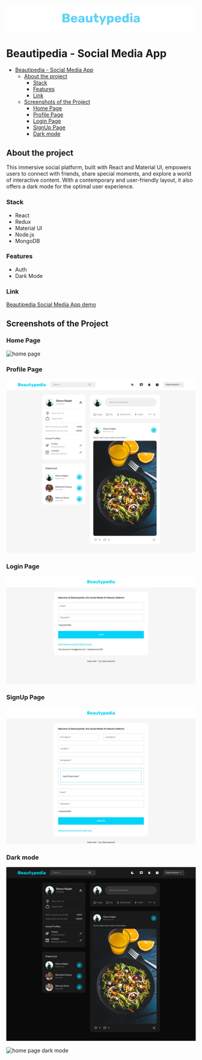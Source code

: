 <div align='center'><img src='./client/public/assets/logos/logo.png'/></div>

# Beautipedia - Social Media App

- [Beautipedia - Social Media App](#beautipedia---social-media-app)
  - [About the project](#about-the-project)
    - [Stack](#stack)
    - [Features](#features)
    - [Link](#link)
  - [Screenshots of the Project](#screenshots-of-the-project)
    - [Home Page](#home-page)
    - [Profile Page](#profile-page)
    - [Login Page](#login-page)
    - [SignUp Page](#signup-page)
    - [Dark mode](#dark-mode)

## About the project

This immersive social platform, built with React and Material UI, empowers users to connect with friends, share special moments, and explore a world of interactive content. With a contemporary and user-friendly layout, it also offers a dark mode for the optimal user experience.

### Stack

- React
- Redux
- Material UI
- Node.js
- MongoDB

### Features

- Auth
- Dark Mode

### Link

[Beautipedia Social Media App demo](https://beautypedia-clairekarsenti.netlify.app)

## Screenshots of the Project

### Home Page

![home page](./client/public/assets/screenshots/HomePage-light.jpeg)

### Profile Page

![profile page](./client/public/assets/screenshots/ProfilePage-light.jpeg)

### Login Page

![login page](./client/public/assets/screenshots/LoginPage.jpeg)

### SignUp Page

![signUp page](./client/public/assets/screenshots/SignupPage.jpeg)

### Dark mode

![profile page dark mode](./client/public/assets/screenshots/ProfilePage-dark.jpeg)

![home page dark mode](./client/public/assets/screenshots/HomePage-dark.jpeg)

